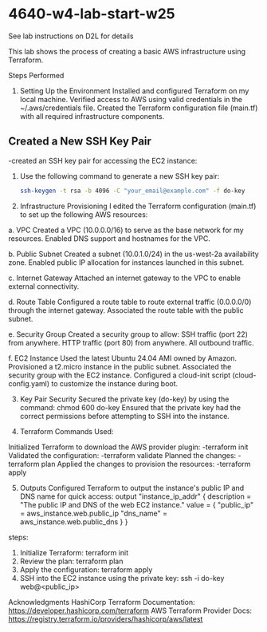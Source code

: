 # 4640-w4-lab-start-w25


See lab instructions on D2L for details

This lab shows the process of creating a basic AWS infrastructure using Terraform.

Steps Performed
1. Setting Up the Environment
Installed and configured Terraform on my local machine.
Verified access to AWS using valid credentials in the ~/.aws/credentials file.
Created the Terraform configuration file (main.tf) with all required infrastructure components.

## Created a New SSH Key Pair

 -created an SSH key pair for accessing the EC2 instance:

1. Use the following command to generate a new SSH key pair:
   ```bash
   ssh-keygen -t rsa -b 4096 -C "your_email@example.com" -f do-key
   
3. Infrastructure Provisioning
I edited the Terraform configuration (main.tf) to set up the following AWS resources:

a. VPC
Created a VPC (10.0.0.0/16) to serve as the base network for my resources.
Enabled DNS support and hostnames for the VPC.

b. Public Subnet
Created a subnet (10.0.1.0/24) in the us-west-2a availability zone.
Enabled public IP allocation for instances launched in this subnet.

c. Internet Gateway
Attached an internet gateway to the VPC to enable external connectivity.

d. Route Table
Configured a route table to route external traffic (0.0.0.0/0) through the internet gateway.
Associated the route table with the public subnet.

e. Security Group
Created a security group to allow:
SSH traffic (port 22) from anywhere.
HTTP traffic (port 80) from anywhere.
All outbound traffic.

f. EC2 Instance
Used the latest Ubuntu 24.04 AMI owned by Amazon.
Provisioned a t2.micro instance in the public subnet.
Associated the security group with the EC2 instance.
Configured a cloud-init script (cloud-config.yaml) to customize the instance during boot.

3. Key Pair Security
Secured the private key (do-key) by using the command:
chmod 600 do-key
Ensured that the private key had the correct permissions before attempting to SSH into the instance.

4. Terraform Commands Used:
   
Initialized Terraform to download the AWS provider plugin:
-terraform init
Validated the configuration:
-terraform validate
Planned the changes:
-terraform plan
Applied the changes to provision the resources:
-terraform apply

5. Outputs
Configured Terraform to output the instance's public IP and DNS name for quick access:
output "instance_ip_addr" {
  description = "The public IP and DNS of the web EC2 instance."
  value = {
    "public_ip" = aws_instance.web.public_ip
    "dns_name"  = aws_instance.web.public_dns
  }
}

steps:
1. Initialize Terraform:
terraform init
2. Review the plan:
terraform plan
3. Apply the configuration:
terraform apply
4. SSH into the EC2 instance using the private key:
ssh -i do-key web@<public_ip>


Acknowledgments
HashiCorp Terraform Documentation: https://developer.hashicorp.com/terraform
AWS Terraform Provider Docs: https://registry.terraform.io/providers/hashicorp/aws/latest
